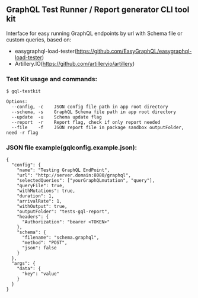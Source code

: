 ## GraphQL Test Runner / Report generator CLI tool kit

Interface for easy running GraphQL endpoints by url with Schema file or custom queries, based on:

- easygraphql-load-tester(https://github.com/EasyGraphQL/easygraphql-load-tester)
- Artillery.IO(https://github.com/artilleryio/artillery)

### Test Kit usage and commands:

    $ gql-testkit

    Options:
      --config, -c    JSON config file path in app root directory
      --schema, -s    GraphQL Schema file path in app root directory
      --update  -u    Schema update flag
      --report  -r    Report flag, check if only report needed
      --file    -f    JSON report file in package sandbox outputFolder, need -r flag

### JSON file example(gqlconfig.example.json):

    {
      "config": {
        "name": "Testing GraphQL EndPoint",
        "url": "http://server.domain:8080/graphql",
        "selectedQueries": ["yourGraphQLmutation", "query"],
        "queryFile": true,
        "withMutations": true,
        "duration": 1,
        "arrivalRate": 1,
        "withOutput": true,
        "outputFolder": "tests-gql-report",
        "headers": {
          "Authorization": "bearer <TOKEN>"
        },
        "schema": {
          "filename": "schema.graphql",
          "method": "POST",
          "json": false
        }
      },
      "args": {
        "data": {
          "key": "value"
        }
      }
    }
